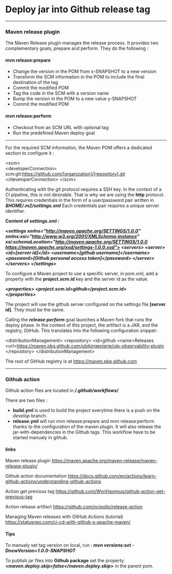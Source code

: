 # Deploy jar into Github release tag

---

### Maven release plugin	
	
The Maven Release plugin manages the release process. It provides two complementary goals, prepare and perform. They do the following :	
	
#### mvn release:prepare
- Change the version in the POM from x-SNAPSHOT to a new version
- Transform the SCM information in the POM to include the final destination of the tag
- Commit the modified POM
- Tag the code in the SCM with a version name
- Bump the version in the POM to a new value y-SNAPSHOT
- Commit the modified POM

#### mvn release:perform

- Checkout from an SCM URL with optional tag
- Run the predefined Maven deploy goal	

---

For the required SCM information, the Maven POM offers a dedicated section to configure it :

&lt;scm>  
	&lt;developerConnection>
		scm:git:https://github.com/[organization]/[repository].git
	&lt;/developerConnection>
&lt;/scm>

Authenticating with the git protocol requires a SSH key. In the context of a CI pipeline, this is not desirable. That is why we are using the **http** protocol.
This requires credentials in the form of a user/password pair written in ***$HOME/.m2/settings.xml***
Each credentials pair requires a unique server identifier.

**Content of settings.xml :**


***&lt;settings xmlns="http://maven.apache.org/SETTINGS/1.0.0"
          xmlns:xsi="http://www.w3.org/2001/XMLSchema-instance"
          xsi:schemaLocation="http://maven.apache.org/SETTINGS/1.0.0
                              https://maven.apache.org/xsd/settings-1.0.0.xsd">
  &lt;servers>
    &lt;server>
      &lt;id>[server id]&lt;/id>
      &lt;username>[github username]&lt;/username>
      &lt;password>[Github personal access token]&lt;/password>
    &lt;/server>
  &lt;/servers>
&lt;/settings>***




To configure a Maven project to use a specific server, in pom.xml, add a property with the **project.scm.id** key and the server id as the value.


***&lt;properties>
  &lt;project.scm.id>github&lt;/project.scm.id>  
&lt;/properties>***

The project will use the github server configured on the settings file **[server id]**. They must be the same.


Calling the ***release:perform*** goal launches a Maven fork that runs the deploy phase.
In the context of this project, the artifact is a JAR, and the registry, GitHub.
This translates into the following configuration snippet:

&lt;distributionManagement>
	&lt;repository>
	  &lt;id>github</id>
	  &lt;name>Releases</name>
	  &lt;url>https://maven.pkg.github.com/ubikingenierie/ulp-observability-plugin</url>
	&lt;/repository>
&lt;/distributionManagement>

The root of GitHub registry is at https://maven.pkg.github.com
 
 
 ---

### Github action

 Github action files are located in ***/.github/workflows/***

 There are two files :

 * **build.yml** is used to build the project everytime there is a push on the *develop* branch. 
 * **release.yml** will run mvn release:prepare and mvn release:perform thanks to the configuration of the maven plugin. It will also release the jar-with-dependencies in the Github tags. This workflow have to be started manualy in github.
 
  

 
 #### links
 
 Maven release plugin
 https://maven.apache.org/maven-release/maven-release-plugin/

 Github action documentation
 https://docs.github.com/en/actions/learn-github-actions/understanding-github-actions

 Action get previous tag
 https://github.com/WyriHaximus/github-action-get-previous-tag

 Action release artifact 
 https://github.com/ncipollo/release-action

 Managing Maven releases with GitHub Actions (tutorial)
 https://statusneo.com/ci-cd-with-github-x-apache-maven/


 #### Tips

 To manualy set tag version on local, run : 
	***mvn versions:set -DnewVersion=1.0.0-SNAPSHOT***

 To publish jar files into **Github package** set the property 
 ***&lt;maven.deploy.skip>false&lt;/maven.deploy.skip>*** in the parent pom.